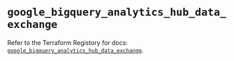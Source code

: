 # `google_bigquery_analytics_hub_data_exchange`

Refer to the Terraform Registory for docs: [`google_bigquery_analytics_hub_data_exchange`](https://www.terraform.io/docs/providers/google/r/bigquery_analytics_hub_data_exchange).
